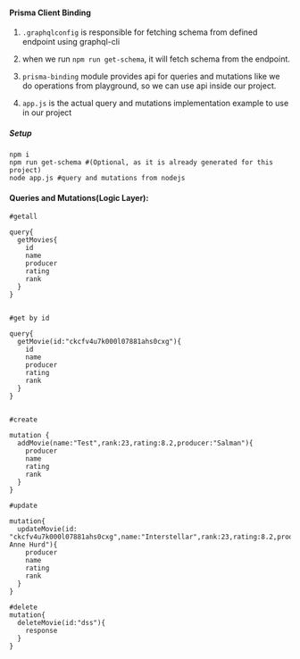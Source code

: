 #### Prisma Client Binding

1. ```.graphqlconfig``` is responsible for fetching schema from defined endpoint using graphql-cli
2. when we run ```npm run get-schema```, it will fetch schema from the endpoint.

3. ```prisma-binding``` module provides api for queries and mutations like we do operations from playground, so we can use api inside our project.
4. ```app.js``` is the actual query and mutations implementation example to use in our project

##### Setup 
```
npm i
npm run get-schema #(Optional, as it is already generated for this project)
node app.js #query and mutations from nodejs

```
####  Queries and Mutations(Logic Layer):
```
#getall

query{
  getMovies{
    id
    name
    producer
    rating
    rank
  }
}


#get by id

query{
  getMovie(id:"ckcfv4u7k000l07881ahs0cxg"){
    id
    name
    producer
    rating
    rank
  }
}


#create

mutation {
  addMovie(name:"Test",rank:23,rating:8.2,producer:"Salman"){
    producer
    name
    rating
    rank
  }
}

#update

mutation{
  updateMovie(id: "ckcfv4u7k000l07881ahs0cxg",name:"Interstellar",rank:23,rating:8.2,producer:"Gale Anne Hurd"){
    producer
    name
    rating
    rank
  }
}

#delete
mutation{
  deleteMovie(id:"dss"){
    response
  }
}
```
